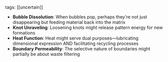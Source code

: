 tags: [[uncertain]]

- **Bubble Dissolution**: When bubbles pop, perhaps they're not just disappearing but feeding material back into the matrix
- **Knot Unraveling**: Loosening knots might release pattern energy for new formations
- **Heat Function**: Heat might serve dual purposes—lubricating dimensional expression AND facilitating recycling processes
- **Boundary Permeability**: The selective nature of boundaries might partially be about waste filtering
